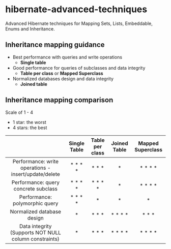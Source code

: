 # hibernate-advanced-techniques
Advanced Hibernate techniques for Mapping Sets, Lists, Embeddable, Enums and Inheritance.

## Inheritance mapping guidance
* Best performance with queries and write operations
    * **Single table** 
* Good performance for queries of subclasses and data integrity
    * **Table per class** or **Mapped Superclass**
* Normalized databases design and data integrity
    * **Joined table**

## Inheritance mapping comparison

Scale of 1 - 4 
- 1 star: the worst
- 4 stars: the best

|                                                      | Single Table | Table per class | Joined Table | Mapped Superclass |
| :--------------------------------------------------: | :----------: | :-------------: | :----------: | :---------------: | 
| Performance: write operations - insert/update/delete |   * * * *    |     * * *       |    *         |      * * * *      |
| Performance: query concrete subclass                 |   * * * *    |     * * * *     |    *         |      * * * *      |
| Performance: polymorphic query                       |   * * * *    |     *           |    *         |      *            |
| Normalized database design                           |   *          |     * * *       |    * * * *   |      * * *        |
| Data integrity (Supports NOT NULL column constraints)|   *          |     * * *       |    * * * *   |      * * * *      |
